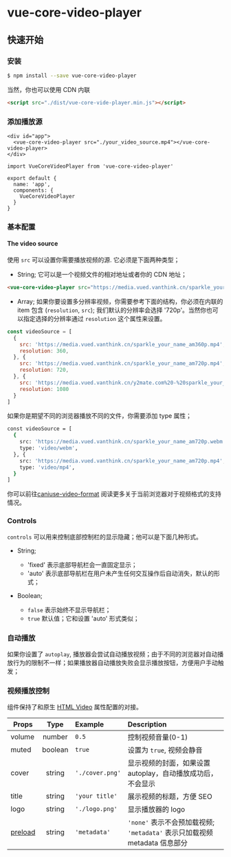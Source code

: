 # vue-core-video-player

## 快速开始

### 安装

``` bash
$ npm install --save vue-core-video-player 
```

当然，你也可以使用 CDN 内联 

``` html
<script src="./dist/vue-core-vide-player.min.js"></script>
```

### 添加播放源

``` vue
<div id="app">
  <vue-core-video-player src="./your_video_source.mp4"></vue-core-video-player>
</div>
```

``` vue
import VueCoreVideoPlayer from 'vue-core-video-player'

export default {
  name: 'app',
  components: {
    VueCoreVideoPlayer
  }
}
```

### 基本配置

#### The video source

使用 `src` 可以设置你需要播放视频的源. 它必须是下面两种类型；

+ String; 它可以是一个视频文件的相对地址或者你的 CDN 地址；

``` html
<vue-core-video-player src="https://media.vued.vanthink.cn/sparkle_your_name_am720p.mp4"></vue-core-video-player>
```
+ Array; 如果你要设置多分辨率视频，你需要参考下面的结构，你必须在内联的 item 包含 (`resolution`, `src`); 我们默认的分辨率会选择 '720p'。当然你也可以指定选择的分辨率通过 `resolution` 这个属性来设置。

``` js
const videoSource = [
  {
    src: 'https://media.vued.vanthink.cn/sparkle_your_name_am360p.mp4',
    resolution: 360,
  }, {
    src: 'https://media.vued.vanthink.cn/sparkle_your_name_am720p.mp4',
    resolution: 720,
  }, {
    src: 'https://media.vued.vanthink.cn/y2mate.com%20-%20sparkle_your_name_amv_K_7To_y9IAM_1080p.mp4',
    resolution: 1080
  }
]
```
如果你是期望不同的浏览器播放不同的文件，你需要添加 type 属性；

``` bash
const videoSource = [
  {
    src: 'https://media.vued.vanthink.cn/sparkle_your_name_am720p.webm',
    type: 'video/webm',
  }, {
    src: 'https://media.vued.vanthink.cn/sparkle_your_name_am720p.mp4',
    type: 'video/mp4',
  }
]
```

你可以前往[caniuse-video-format](https://caniuse.com/#search=video%20format) 阅读更多关于当前浏览器对于视频格式的支持情况。


### Controls

`controls` 可以用来控制底部控制栏的显示隐藏；他可以是下面几种形式。

+ String; 

  + 'fixed' 表示底部导航栏会一直固定显示；
  + 'auto' 表示底部导航栏在用户未产生任何交互操作后自动消失，默认的形式；

+ Boolean;
  + `false` 表示始终不显示导航栏；
  + `true`  默认值；它和设置 'auto' 形式类似；


### 自动播放

如果你设置了 `autoplay`, 播放器会尝试自动播放视频；由于不同的浏览器对自动播放行为的限制不一样；如果播放器自动播放失败会显示播放按钮，方便用户手动触发；

### 视频播放控制

组件保持了和原生 [HTML Video](https://developer.mozilla.org/en-US/docs/Web/HTML/Element/video) 属性配置的对接。

| Props        | Type         | Example  | Description  |
| ------------- |:-------------:|:----- |:--------------|
| volume     | number | `0.5` | 控制视频音量(0-1) |
| muted     | boolean | `true` | 设置为 `true`, 视频会静音  |
| cover     | string | `'./cover.png'` | 显示视频的封面，如果设置 autoplay，自动播放成功后，不会显示  |
| title     | string | `'your title'` | 展示视频的标题，方便 SEO  |
| logo     | string | `'./logo.png'` | 显示播放器的 logo  |
| [preload](https://developer.mozilla.org/en-US/docs/Web/HTML/Element/video)   | string | `'metadata'`  | `'none'` 表示不会预加载视频; `'metadata'` 表示只加载视频 metadata 信息部分 |
















